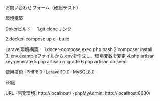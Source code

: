 お問い合わせフォーム（確認テスト）

環境構築

Dokerビルド
　1.git cloneリンク

  2.docker-compose up d -build

Laravel環境構築
　1.docer-compose exec php bash
  2.composer install
  3..env.exampleファイルから.envを作成し、環境変数を変更
  4.php artisan key:generate
  5.php artisan migratte
  6.php artisan db:seed

使用技術
･PHP8.0
･Laravel10.0
･MySQL8.0

ER図



URL
･開発環境: http://localhost/
･phpMyAdmin: http://localhost:8080/


